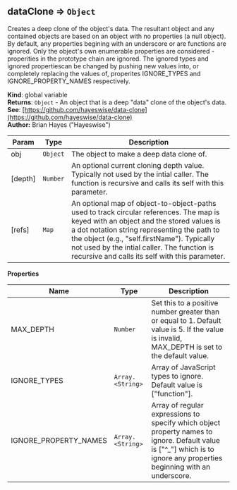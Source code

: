 <a name="dataClone"></a>

## dataClone ⇒ <code>Object</code>
Creates a deep clone of the object's data.  The resultant object and any contained objects are based on an object 
with no properties (a null object).  By default, any properties begining with an underscore or are functions are 
ignored. Only the object's own enumerable properties are considered - properities in the prototype chain are ignored.
The ignored types and ignored propertiescan be changed by pushing new values into, or completely replacing the values
of, properites IGNORE_TYPES and IGNORE_PROPERTY_NAMES respectively.

**Kind**: global variable  
**Returns**: <code>Object</code> - An object that is a deep "data" clone of the object's data.  
**See**: [https://github.com/hayeswise/data-clone](https://github.com/hayeswise/data-clone)  
**Author:** Brian Hayes ("Hayeswise")  

| Param | Type | Description |
| --- | --- | --- |
| obj | <code>Object</code> | The object to make a deep data clone of. |
| [depth] | <code>Number</code> | An optional current cloning depth value.  Typically not used by the intial caller.  The function is recursive and calls its self with this parameter. |
| [refs] | <code>Map</code> | An optional map of object-to-object-paths used to track circular references.  The map is keyed with an object and the stored values is a dot notation string representing the path to the object (e.g., "self.firstName").  Typically not used by the intial caller.  The function is recursive and calls its self with this parameter. |

**Properties**

| Name | Type | Description |
| --- | --- | --- |
| MAX_DEPTH | <code>Number</code> | Set this to a positive number greater than or equal to 1.  Default value is 5.  If the value is invalid, MAX_DEPTH is set to the default value. |
| IGNORE_TYPES | <code>Array.&lt;String&gt;</code> | Array of JavaScript types to ignore.  Default value is ["function"]. |
| IGNORE_PROPERTY_NAMES | <code>Array.&lt;String&gt;</code> | Array of regular expressions to specify which object property   names to ignore.  Default value is ["^_"] which is to ignore any properties beginning with an underscore. |

